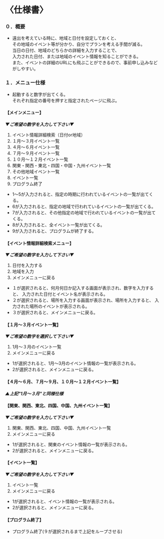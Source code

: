 # 〈仕様書〉

### ０．概要

* 遠出を考えている時に、地域と日付を設定しておくと、  
その地域のイベント等が分かり、自分でプランを考える手間が減る。  
当日の日付、地域のどちらかの詳細を入力することで、  
入力された日付、または地域のイベント情報を知ることができる。  
また、イベントの詳細のURLにも飛ぶことができるので、事前申し込みなどがしやすい。

### １．メニュー仕様

* 起動すると数字が出てくる。  
それぞれ指定の番号を押すと指定されたページに飛ぶ。

####      【メインメニュー】  
***▼ご希望の数字を入力して下さい▼***
　
1. イベント情報詳細検索（日付or地域）
2. １月〜３月イベント一覧
3. ４月〜６月イベント一覧
4. ７月〜９月イベント一覧
5. １０月〜１２月イベント一覧
6. 関東・関西・東北・四国・中国・九州イベント一覧
7. その他地域イベント一覧
8. イベント一覧
9. プログラム終了
* 1〜5が入力されると、指定の時期に行われているイベントの一覧が出てくる。
* 6が入力されると、指定の地域で行われているイベントの一覧が出てくる。
* 7が入力されると、その他指定の地域で行われているイベントの一覧が出てくる。
* 8が入力されると、全イベント一覧が出てくる。
* 9が入力されると、プログラムが終了する。

#### 【イベント情報詳細検索メニュー】

***▼ご希望の数字を入力して下さい▼***
1. 日付を入力する
2. 地域を入力
3. メインメニューに戻る

* １が選択されると、何月何日か記入する画面が表示され、数字を入力すると、
入力された日付とイベント名が表示される。　
* ２が選択されると、場所を入力する画面が表示され、場所を入力すると、
入力された場所のイベントが表示される。　
* ３が選択されると、メインメニューに戻る。

#### 【１月〜３月イベント一覧】

***▼ご希望の数字を選択して下さい▼***
1. 1月〜３月のイベント一覧
2. メインメニューに戻る

* 1が選択されると、1月〜3月のイベント情報の一覧が表示される。
* 2が選択されると、メインメニューに戻る。

#### 【４月〜６月、７月〜９月、１０月〜１２月イベント一覧】
***▲上記"1月〜３月"と同様仕様***
　
#### 【関東、関西、東北、四国、中国、九州イベント一覧】

***▼ご希望の数字を入力して下さい▼***
1. 関東、関西、東北、四国、中国、九州イベント一覧
2. メインメニューに戻る

* 1が選択されると、関東のイベント情報の一覧が表示される。
* 2が選択されると、メインメニューに戻る。

#### 【イベント一覧】

***▼ご希望の数字を入力して下さい▼***
1. イベント一覧
2. メインメニューに戻る

* 1が選択されると、イベント情報の一覧が表示される。
* 2が選択されると、メインメニューに戻る。

#### 【プログラム終了】
* プログラム終了(９が選択されるまで上記をループさせる)